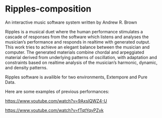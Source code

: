 # Ripples-composition

An interactive music software system written by Andrew R. Brown

Ripples is a musical duet where the human performance stimulates a cascade of responses from the software which listens and analyses the musician’s performance and responds in realtime with generated output. This work tries to achieve an elegant balance between the musician and computer. The generated materials combine chordal and arpeggiated material derived from underlying patterns of oscillation, with adaptation and constraints based on realtime analysis of the musician’s harmonic, dynamic, and density patterns.

Ripples software is availible for two environments, Extempore and Pure Data.

Here are some examples of previous performances:

https://www.youtube.com/watch?v=9AxslQWZ4-U

https://www.youtube.com/watch?v=fTqtYqyPZyk
